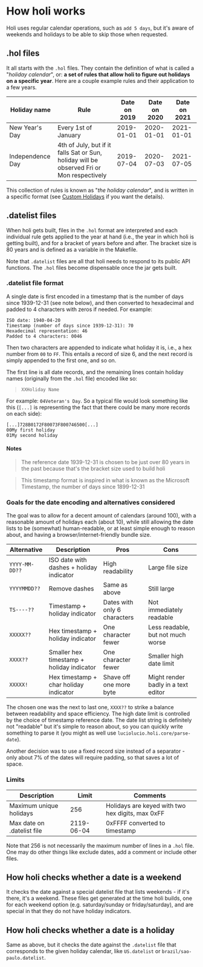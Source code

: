 # How holi works

Holi uses regular calendar operations, such as `add 5 days`, but it's aware of weekends and holidays
to be able to skip those when requested.

## .hol files

It all starts with the `.hol` files. They contain the definition of what is called a "_holiday calendar_",
or: **a set of rules that allow holi to figure out holidays on a specific year**. Here are a couple
example rules and their application to a few years.

| Holiday name     | Rule                                                                                      | Date on 2019 | Date on 2020 | Date on 2021 |
|------------------|-------------------------------------------------------------------------------------------|--------------|--------------|--------------|
| New Year's Day   | Every 1st of January                                                                      | 2019-01-01   | 2020-01-01   | 2021-01-01   |
| Independence Day | 4th of July, but if it falls Sat or Sun, holiday will be observed Fri or Mon respectively | 2019-07-04   | 2020-07-03   | 2021-07-05   |

This collection of rules is known as "_the holiday calendar_", and is written in a specific
format (see [Custom Holidays](https://cljdoc.org/d/io.github.luciolucio/holi/0.13.3/doc/custom-holidays)
if you want the details).

## .datelist files

When holi gets built, files in the `.hol` format are interpreted and each individual rule gets applied
to the year at hand (i.e., the year in which holi is getting built), and for a bracket of years before
and after. The bracket size is 80 years and is defined as a variable in the Makefile.

Note that `.datelist` files are all that holi needs to respond to its public API functions. The `.hol` files
become dispensable once the jar gets built.

### .datelist file format

A single date is first encoded in a timestamp that is the number of days since 1939-12-31 (see note below), and then
converted to hexadecimal and padded to 4 characters with zeros if needed. For example:

```
ISO date: 1940-04-20
Timestamp (number of days since 1939-12-31): 70
Hexadecimal representation: 46
Padded to 4 characters: 0046
```

Then two characters are appended to indicate what holiday it is, i.e., a hex number from `00` to `FF`.
This entails a record of size 6, and the next record is simply appended to the first one, and so on.

The first line is all date records, and the remaining lines contain holiday names (originally from the `.hol`
file) encoded like so:

> `XXHoliday Name`

For example: `04Veteran's Day`. So a typical file would look something like this (`[...]` is representing
the fact that there could be many more records on each side):

```
[...]728B0172F80073F800746500[...]
00My first holiday
01My second holiday
```

#### Notes

> The reference date 1939-12-31 is chosen to be just over 80 years in the past because that's the bracket size used to
> build holi

> This timestamp format is inspired in what is known as the Microsoft Timestamp, the number of days since 1899-12-31

### Goals for the date encoding and alternatives considered

The goal was to allow for a decent amount of calendars (around 100), with a reasonable amount of
holidays each (about 10), while still allowing the date lists to be (somewhat) human-readable, or
at least simple enough to reason about, and having a browser/internet-friendly bundle size.

| Alternative    | Description                               | Pros                         | Cons                                |
|----------------|-------------------------------------------|------------------------------|-------------------------------------|
| `YYYY-MM-DD??` | ISO date with dashes + holiday indicator  | High readability             | Large file size                     |
| `YYYYMMDD??`   | Remove dashes                             | Same as above                | Still large                         |
| `TS----??`     | Timestamp + holiday indicator             | Dates with only 6 characters | Not immediately readable            |
| `XXXXX??`      | Hex timestamp + holiday indicator         | One character fewer          | Less readable, but not much worse   |
| `XXXX??`       | Smaller hex timestamp + holiday indicator | One character fewer          | Smaller high date limit             |
| `XXXXX!`       | Hex timestamp + char holiday indicator    | Shave off one more byte      | Might render badly in a text editor |

The chosen one was the next to last one, `XXXX??` to strike a balance between readability and space efficiency. The high
date limit is controlled by the choice of timestamp reference date. The date list string is definitely not "readable"
but it's simple to reason about, so you can quickly write something to parse it (you might as well
use `luciolucio.holi.core/parse-date`).

Another decision was to use a fixed record size instead of a separator - only about 7% of the dates will require
padding, so that saves a lot of space.

### Limits

| Description                | Limit      | Comments                                         |
|----------------------------|------------|--------------------------------------------------|
| Maximum unique holidays    | 256        | Holidays are keyed with two hex digits, max 0xFF |
| Max date on .datelist file | 2119-06-04 | 0xFFFF converted to timestamp                    |

Note that 256 is not necessarily the maximum number of lines in a `.hol` file. One may do other things
like exclude dates, add a comment or include other files.

## How holi checks whether a date is a weekend

It checks the date against a special datelist file that lists weekends - if it's there, it's a weekend. These files get
generated at the time holi builds, one for each weekend option (e.g. saturday/sunday or friday/saturday), and are
special in that they do not have holiday indicators.

## How holi checks whether a date is a holiday

Same as above, but it checks the date against the `.datelist` file that corresponds to the given holiday
calendar, like `US.datelist` or `brazil/sao-paulo.datelist`.
